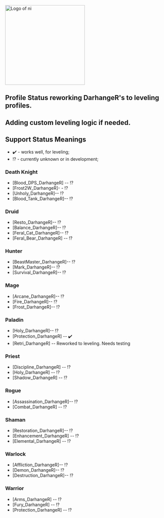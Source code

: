 <img src="https://nhub.app/_media/logo.png" alt="Logo of ni" width="256"/>

## Profile Status reworking DarhangeR's to leveling profiles. 
## Adding custom leveling logic if needed.

## Support Status Meanings 
* ✔️ - works well, for leveling;
* ⁉️ - currently unknown or in development;

### Death Knight
* [Blood_DPS_DarhangeR] -- ⁉️
* [Frost2W_DarhangeR]- - ⁉️
* [Unholy_DarhangeR]-- ⁉️
* [Blood_Tank_DarhangeR]-- ⁉️

### Druid
* [Resto_DarhangeR]-- ⁉️
* [Balance_DarhangeR]-- ⁉️
* [Feral_Cat_DarhangeR]-- ⁉️
* [Feral_Bear_DarhangeR] -- ⁉️

### Hunter
* [BeastMaster_DarhangeR]-- ⁉️
* [Mark_DarhangeR]-- ⁉️
* [Survival_DarhangeR]-- ⁉️

### Mage
* [Arcane_DarhangeR]-- ⁉️
* [Fire_DarhangeR]-- ⁉️
* [Frost_DarhangeR]-- ⁉️

### Paladin
* [Holy_DarhangeR]-- ⁉️
* [Protection_DarhangeR] -- ✔️
* [Retri_DarhangeR] -- Reworked to leveling. Needs testing

### Priest
* [Discipline_DarhangeR] -- ⁉️
* [Holy_DarhangeR] -- ⁉️
* [Shadow_DarhangeR] -- ⁉️

### Rogue
* [Assassination_DarhangeR]-- ⁉️
* [Combat_DarhangeR] -- ⁉️

### Shaman
* [Restoration_DarhangeR]-- ⁉️
* [Enhancement_DarhangeR] -- ⁉️
* [Elemental_DarhangeR] -- ⁉️

### Warlock
* [Affliction_DarhangeR]-- ⁉️
* [Demon_DarhangeR]-- ⁉️
* [Destruction_DarhangeR]-- ⁉️

### Warrior
* [Arms_DarhangeR] -- ⁉️
* [Fury_DarhangeR] -- ⁉️
* [Protection_DarhangeR] -- ⁉️

